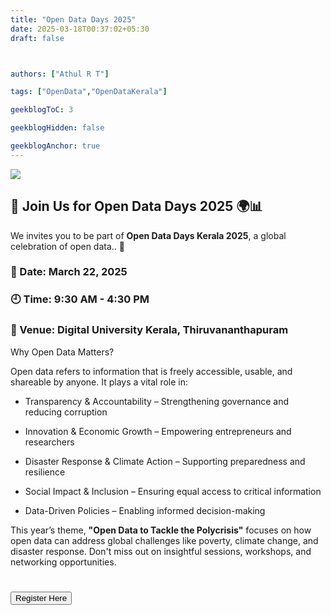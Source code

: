 ```yaml
---
title: "Open Data Days 2025"
date: 2025-03-18T00:37:02+05:30
draft: false



authors: ["Athul R T"]

tags: ["OpenData","OpenDataKerala"]

geekblogToC: 3

geekblogHidden: false

geekblogAnchor: true
---
```

![](/ODD_mobile.jpg)


## 📢 Join Us for Open Data Days 2025 🌍📊

We invites you to be part of **Open Data Days Kerala 2025**, a global celebration of open data.. 🚀

### 📅 Date: March 22, 2025

### 🕘 Time: 9:30 AM - 4:30 PM

### 📍 Venue: Digital University Kerala, Thiruvananthapuram

Why Open Data Matters?

Open data refers to information that is freely accessible, usable, and shareable by anyone. It plays a vital role in:

- Transparency & Accountability – Strengthening governance and reducing corruption

- Innovation & Economic Growth – Empowering entrepreneurs and researchers
- Disaster Response & Climate Action – Supporting preparedness and resilience
- Social Impact & Inclusion – Ensuring equal access to critical information
- Data-Driven Policies – Enabling informed decision-making

This year’s theme, **"Open Data to Tackle the Polycrisis"** focuses on how open data can address global challenges like poverty, climate change, and disaster response. Don't miss out on insightful sessions, workshops, and networking opportunities.

# <a href="https://docs.google.com/forms/d/e/1FAIpQLScuexIaeNOvl3xvtnryA-5C7Zj6DuhI5sO3y2eqbZtWc7bNbA/viewform" target="_blank"><button>Register Here</button></a>